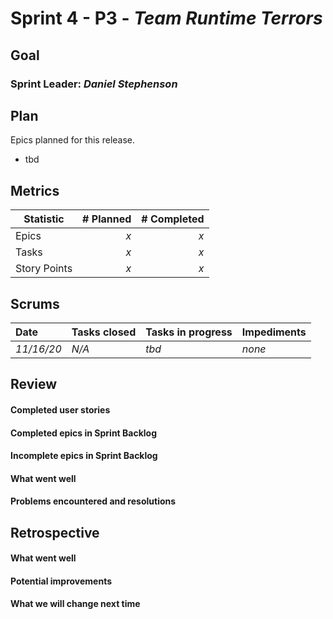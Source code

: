 # Sprint 4 - P3 - *Team Runtime Terrors*

## Goal

### Sprint Leader: *Daniel Stephenson*
## Plan

Epics planned for this release.

* tbd


## Metrics

| Statistic | # Planned | # Completed |
| --- | ---: | ---: |
| Epics | *x* | *x* |
| Tasks |  *x*   | *x* |
| Story Points |  *x*  | *x* |


## Scrums

| Date | Tasks closed  | Tasks in progress | Impediments |
| :--- | :--- | :--- | :--- |
| *11/16/20* | *N/A* | *tbd* | *none* |

## Review

#### Completed user stories


#### Completed epics in Sprint Backlog 


#### Incomplete epics in Sprint Backlog 


#### What went well


#### Problems encountered and resolutions


## Retrospective

#### What went well


#### Potential improvements


#### What we will change next time


